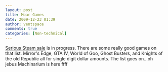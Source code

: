 ```yaml
---
layout: post
title: Moar Games
date: 2009-12-23 01:39
author: ventspace
comments: true
categories: [Non-technical]
---
```

<a href="http://slickdeals.net/forums/showthread.php?t=1762442">Serious Steam sale</a> is in progress. There are some really good games on that list. Mirror's Edge, GTA IV, World of Goo, Ghost Busters, and Knights of the old Republic all for single digit dollar amounts. The list goes on...oh jebus Machinarium is here ffff
